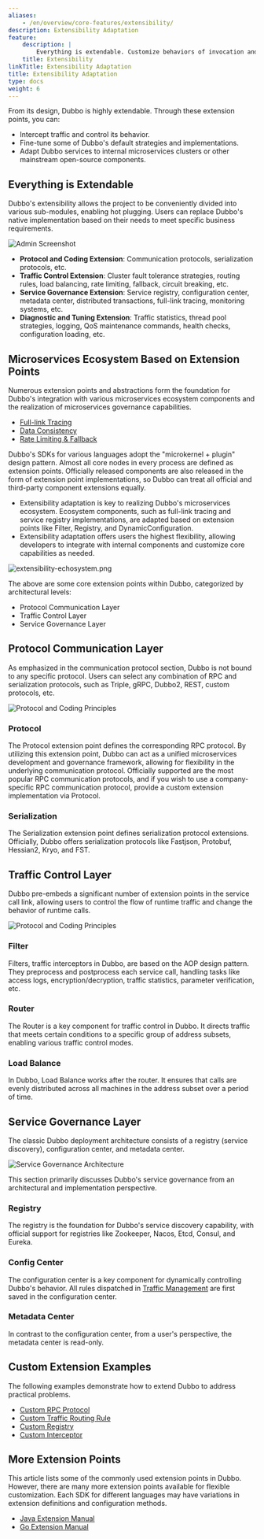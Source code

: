 ```yaml
---
aliases:
    - /en/overview/core-features/extensibility/
description: Extensibility Adaptation
feature:
    description: |
        Everything is extendable. Customize behaviors of invocation and management (like Filters, Routers, Service Discovery, Configuration, etc.) to adapt to the open-source microservices ecosystem.
    title: Extensibility
linkTitle: Extensibility Adaptation
title: Extensibility Adaptation
type: docs
weight: 6
---
```


From its design, Dubbo is highly extendable. Through these extension points, you can:
* Intercept traffic and control its behavior.
* Fine-tune some of Dubbo's default strategies and implementations.
* Adapt Dubbo services to internal microservices clusters or other mainstream open-source components.

## Everything is Extendable

Dubbo's extensibility allows the project to be conveniently divided into various sub-modules, enabling hot plugging. Users can replace Dubbo's native implementation based on their needs to meet specific business requirements.

![Admin Screenshot](/imgs/v3/advantages/extensibility.png)

* **Protocol and Coding Extension**: Communication protocols, serialization protocols, etc.
* **Traffic Control Extension**: Cluster fault tolerance strategies, routing rules, load balancing, rate limiting, fallback, circuit breaking, etc.
* **Service Governance Extension**: Service registry, configuration center, metadata center, distributed transactions, full-link tracing, monitoring systems, etc.
* **Diagnostic and Tuning Extension**: Traffic statistics, thread pool strategies, logging, QoS maintenance commands, health checks, configuration loading, etc.

## Microservices Ecosystem Based on Extension Points
Numerous extension points and abstractions form the foundation for Dubbo's integration with various microservices ecosystem components and the realization of microservices governance capabilities.

* [Full-link Tracing](../../tasks/observability/tracing/)
* [Data Consistency](../../tasks/ecosystem/transaction/)
* [Rate Limiting & Fallback](../../core-features/traffic/circuit-breaking/)

Dubbo's SDKs for various languages adopt the "microkernel + plugin" design pattern. Almost all core nodes in every process are defined as extension points. Officially released components are also released in the form of extension point implementations, so Dubbo can treat all official and third-party component extensions equally.
* Extensibility adaptation is key to realizing Dubbo's microservices ecosystem. Ecosystem components, such as full-link tracing and service registry implementations, are adapted based on extension points like Filter, Registry, and DynamicConfiguration.
* Extensibility adaptation offers users the highest flexibility, allowing developers to integrate with internal components and customize core capabilities as needed.

![extensibility-echosystem.png](/imgs/v3/feature/extensibility/arc.png)

The above are some core extension points within Dubbo, categorized by architectural levels:
* Protocol Communication Layer
* Traffic Control Layer
* Service Governance Layer

## Protocol Communication Layer
As emphasized in the communication protocol section, Dubbo is not bound to any specific protocol. Users can select any combination of RPC and serialization protocols, such as Triple, gRPC, Dubbo2, REST, custom protocols, etc.

![Protocol and Coding Principles](/imgs/v3/feature/extensibility/protocol.png)

### Protocol
The Protocol extension point defines the corresponding RPC protocol. By utilizing this extension point, Dubbo can act as a unified microservices development and governance framework, allowing for flexibility in the underlying communication protocol. Officially supported are the most popular RPC communication protocols, and if you wish to use a company-specific RPC communication protocol, provide a custom extension implementation via Protocol.

### Serialization
The Serialization extension point defines serialization protocol extensions. Officially, Dubbo offers serialization protocols like Fastjson, Protobuf, Hessian2, Kryo, and FST.

## Traffic Control Layer
Dubbo pre-embeds a significant number of extension points in the service call link, allowing users to control the flow of runtime traffic and change the behavior of runtime calls.

![Protocol and Coding Principles](/imgs/v3/feature/extensibility/traffic.png)

### Filter
Filters, traffic interceptors in Dubbo, are based on the AOP design pattern. They preprocess and postprocess each service call, handling tasks like access logs, encryption/decryption, traffic statistics, parameter verification, etc.

### Router
The Router is a key component for traffic control in Dubbo. It directs traffic that meets certain conditions to a specific group of address subsets, enabling various traffic control modes.

### Load Balance
In Dubbo, Load Balance works after the router. It ensures that calls are evenly distributed across all machines in the address subset over a period of time.

## Service Governance Layer
The classic Dubbo deployment architecture consists of a registry (service discovery), configuration center, and metadata center.

![Service Governance Architecture](/imgs/v3/concepts/threecenters.png)

This section primarily discusses Dubbo's service governance from an architectural and implementation perspective.

### Registry
The registry is the foundation for Dubbo's service discovery capability, with official support for registries like Zookeeper, Nacos, Etcd, Consul, and Eureka.

### Config Center
The configuration center is a key component for dynamically controlling Dubbo's behavior. All rules dispatched in [Traffic Management](../../tasks/traffic-management) are first saved in the configuration center.

### Metadata Center
In contrast to the configuration center, from a user's perspective, the metadata center is read-only.

## Custom Extension Examples
The following examples demonstrate how to extend Dubbo to address practical problems.

* [Custom RPC Protocol](../../tasks/extensibility/protocol/)
* [Custom Traffic Routing Rule](../../tasks/extensibility/router/)
* [Custom Registry](../../tasks/extensibility/registry/)
* [Custom Interceptor](../../tasks/extensibility/filter/)

## More Extension Points
This article lists some of the commonly used extension points in Dubbo. However, there are many more extension points available for flexible customization. Each SDK for different languages may have variations in extension definitions and configuration methods.

* [Java Extension Manual](../../mannual/java-sdk/reference-manual/spi/description/)
* [Go Extension Manual](../../mannual/golang-sdk/preface/design/aop_and_extension/)
